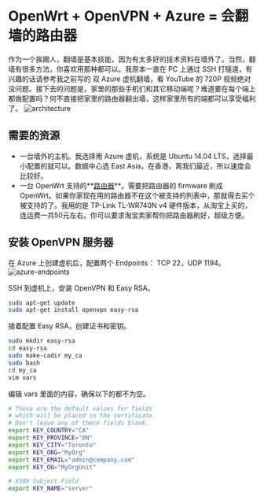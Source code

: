 # OpenWrt + OpenVPN + Azure = 会翻墙的路由器
作为一个挨踢人，翻墙是基本技能，因为有太多好的技术资料在墙外了。当然，翻墙有很多方法，你喜欢用那种都可以。我原本一直在 PC 上通过 SSH 打隧道，有兴趣的话请参考我之前写的 双 Azure 虚机翻墙，看 YouTube 的 720P 视频绝对没问题。接下去的问题是，家里的那些手机们和其它移动端呢？难道要在每个端上都做配置吗？何不直接把家里的路由器翻出墙，这样家里所有的端都可以享受福利了。
![architecture](https://raw.githubusercontent.com/martincai/blogs/master/resources/openwrt-infra.png)

## 需要的资源
* 一台墙外的主机。我选择用 Azure 虚机，系统是 Ubuntu 14.04 LTS，选择最小配置的就可以。数据中心选 East Asia，在香港，离我们最近，所以速度会比较好。
* 一台 OpenWrt 支持的**[路由器](http://wiki.openwrt.org/zh-cn/toh/start)**。需要把路由器的 firmware 刷成 OpenWrt。如果你家现在用的路由器不在这个被支持的列表中，那就得去买个被支持的了。我用的是 TP-Link TL-WR740N v4 硬件版本，从淘宝上买的，连运费一共50元左右。你可以要求淘宝卖家帮你把路由器刷好，超级方便。

## 安装 OpenVPN 服务器
在 Azure 上创建虚机后，配置两个 Endpoints： TCP 22，UDP 1194。
![azure-endpoints](https://raw.githubusercontent.com/martincai/blogs/master/resources/azure-endpoints.png)

SSH 到虚机上，安装 OpenVPN 和 Easy RSA。
```bash
sudo apt-get update
sudo apt-get install openvpn easy-rsa
```
接着配置 Easy RSA，创建证书和密钥。
```bash
sudo mkdir easy-rsa
cd easy-rsa
sudo make-cadir my_ca
sudo bash
cd my_ca
vim vars
```
编辑 vars 里面的内容，确保以下的都不为空。
```bash
# These are the default values for fields
# which will be placed in the certificate.
# Don't leave any of these fields blank.
export KEY_COUNTRY="CA"
export KEY_PROVINCE="ON"
export KEY_CITY="Toronto"
export KEY_ORG="MyOrg"
export KEY_EMAIL="admin@company.com"
export KEY_OU="MyOrgUnit"

# X509 Subject Field
export KEY_NAME="server"
```





```bash
```

